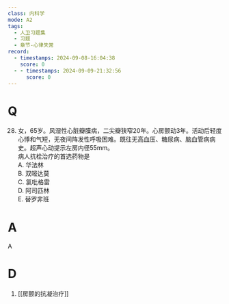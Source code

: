 ```yaml
---
class: 内科学
mode: A2
tags:
  - 人卫习题集
  - 习题
  - 章节-心律失常
record:
  - timestamps: 2024-09-08-16:04:38
    score: 0
  - - timestamps: 2024-09-09-21:32:56
      score: 0
---
```


# Q
28. 女，65岁。风湿性心脏瓣膜病，二尖瓣狭窄20年。心房颤动3年。活动后轻度心悸和气短，无夜间阵发性呼吸困难。既往无高血压、糖尿病、脑血管病病史。超声心动提示左房内径55mm。  
病人抗栓治疗的首选药物是  
A. 华法林  
B. 双嘧达莫  
C. 氯吡格雷  
D. 阿司匹林  
E. 替罗非班  
# A
A
# D
1. [[房颤的抗凝治疗]]